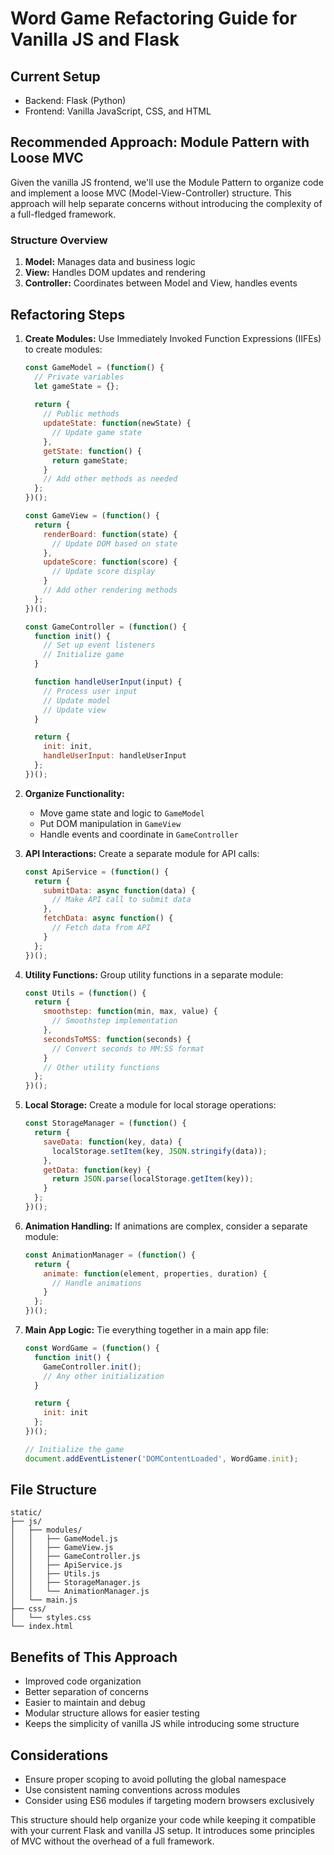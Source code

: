 # Word Game Refactoring Guide for Vanilla JS and Flask

## Current Setup
- Backend: Flask (Python)
- Frontend: Vanilla JavaScript, CSS, and HTML

## Recommended Approach: Module Pattern with Loose MVC

Given the vanilla JS frontend, we'll use the Module Pattern to organize code and implement a loose MVC (Model-View-Controller) structure. This approach will help separate concerns without introducing the complexity of a full-fledged framework.

### Structure Overview

1. **Model:** Manages data and business logic
2. **View:** Handles DOM updates and rendering
3. **Controller:** Coordinates between Model and View, handles events

## Refactoring Steps

1. **Create Modules:**
   Use Immediately Invoked Function Expressions (IIFEs) to create modules:

   ```javascript
   const GameModel = (function() {
     // Private variables
     let gameState = {};
     
     return {
       // Public methods
       updateState: function(newState) {
         // Update game state
       },
       getState: function() {
         return gameState;
       }
       // Add other methods as needed
     };
   })();

   const GameView = (function() {
     return {
       renderBoard: function(state) {
         // Update DOM based on state
       },
       updateScore: function(score) {
         // Update score display
       }
       // Add other rendering methods
     };
   })();

   const GameController = (function() {
     function init() {
       // Set up event listeners
       // Initialize game
     }

     function handleUserInput(input) {
       // Process user input
       // Update model
       // Update view
     }

     return {
       init: init,
       handleUserInput: handleUserInput
     };
   })();
   ```

2. **Organize Functionality:**
   - Move game state and logic to `GameModel`
   - Put DOM manipulation in `GameView`
   - Handle events and coordinate in `GameController`

3. **API Interactions:**
   Create a separate module for API calls:

   ```javascript
   const ApiService = (function() {
     return {
       submitData: async function(data) {
         // Make API call to submit data
       },
       fetchData: async function() {
         // Fetch data from API
       }
     };
   })();
   ```

4. **Utility Functions:**
   Group utility functions in a separate module:

   ```javascript
   const Utils = (function() {
     return {
       smoothstep: function(min, max, value) {
         // Smoothstep implementation
       },
       secondsToMSS: function(seconds) {
         // Convert seconds to MM:SS format
       }
       // Other utility functions
     };
   })();
   ```

5. **Local Storage:**
   Create a module for local storage operations:

   ```javascript
   const StorageManager = (function() {
     return {
       saveData: function(key, data) {
         localStorage.setItem(key, JSON.stringify(data));
       },
       getData: function(key) {
         return JSON.parse(localStorage.getItem(key));
       }
     };
   })();
   ```

6. **Animation Handling:**
   If animations are complex, consider a separate module:

   ```javascript
   const AnimationManager = (function() {
     return {
       animate: function(element, properties, duration) {
         // Handle animations
       }
     };
   })();
   ```

7. **Main App Logic:**
   Tie everything together in a main app file:

   ```javascript
   const WordGame = (function() {
     function init() {
       GameController.init();
       // Any other initialization
     }

     return {
       init: init
     };
   })();

   // Initialize the game
   document.addEventListener('DOMContentLoaded', WordGame.init);
   ```

## File Structure
```
static/
├── js/
│   ├── modules/
│   │   ├── GameModel.js
│   │   ├── GameView.js
│   │   ├── GameController.js
│   │   ├── ApiService.js
│   │   ├── Utils.js
│   │   ├── StorageManager.js
│   │   └── AnimationManager.js
│   └── main.js
├── css/
│   └── styles.css
└── index.html
```

## Benefits of This Approach
- Improved code organization
- Better separation of concerns
- Easier to maintain and debug
- Modular structure allows for easier testing
- Keeps the simplicity of vanilla JS while introducing some structure

## Considerations
- Ensure proper scoping to avoid polluting the global namespace
- Use consistent naming conventions across modules
- Consider using ES6 modules if targeting modern browsers exclusively

This structure should help organize your code while keeping it compatible with your current Flask and vanilla JS setup. It introduces some principles of MVC without the overhead of a full framework.
